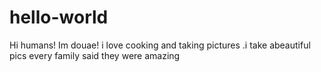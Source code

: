 # hello-world
Hi humans!
Im douae! i love cooking and taking pictures .i take abeautiful pics every family said they were amazing
